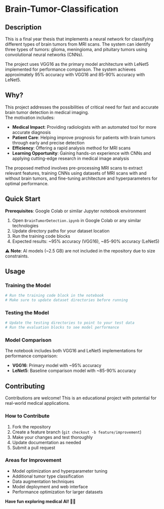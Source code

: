 # Brain-Tumor-Classification

## Description

This is a final year thesis that implements a neural network for classifying different types of brain tumors from MRI scans. The system can identify three types of tumors: glioma, meningioma, and pituitary tumors using convolutional neural networks (CNNs).

The project uses VGG16 as the primary model architecture with LeNet5 implemented for performance comparison. The system achieves approximately 95% accuracy with VGG16 and 85-90% accuracy with LeNet5.

## Why?

This project addresses the possibilities of critical need for fast and accurate brain tumor detection in medical imaging.  
The motivation includes:

- **Medical Impact**: Providing radiologists with an automated tool for more accurate diagnosis
- **Patient Care**: Helping improve prognosis for patients with brain tumors through early and precise detection
- **Efficiency**: Offering a rapid analysis method for MRI scans
- **Learning Opportunity**: Gaining hands-on experience with CNNs and applying cutting-edge research in medical image analysis

The proposed method involves pre-processing MRI scans to extract relevant features, training CNNs using datasets of MRI scans with and without brain tumors, and fine-tuning architecture and hyperparameters for optimal performance.

## Quick Start

**Prerequisites**: Google Colab or similar Jupyter notebook environment

1. Open `BrainTumorDetection.ipynb` in Google Colab or any similar technologies
2. Update directory paths for your dataset location
3. Run the training code blocks
4. Expected results: ~95% accuracy (VGG16), ~85-90% accuracy (LeNet5)

⚠️ **Note**: AI models (~2.5 GB) are not included in the repository due to size constraints.

## Usage

### Training the Model
```python
# Run the training code block in the notebook
# Make sure to update dataset directories before running
```

### Testing the Model
```python
# Update the testing directories to point to your test data
# Run the evaluation blocks to see model performance
```

### Model Comparison
The notebook includes both VGG16 and LeNet5 implementations for performance comparison:
- **VGG16**: Primary model with ~95% accuracy
- **LeNet5**: Baseline comparison model with ~85-90% accuracy

## Contributing

Contributions are welcome! This is an educational project with potential for real-world medical applications.

### How to Contribute
1. Fork the repository
2. Create a feature branch (`git checkout -b feature/improvement`)
3. Make your changes and test thoroughly
4. Update documentation as needed
5. Submit a pull request

### Areas for Improvement
- Model optimization and hyperparameter tuning
- Additional tumor type classification
- Data augmentation techniques
- Model deployment and web interface
- Performance optimization for larger datasets

**Have fun exploring medical AI! 🧠🔬**

 






